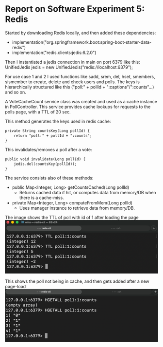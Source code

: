 # Report on Software Experiment 5: Redis

Started by downloading Redis locally, and then added these dependencies:
- implementation("org.springframework.boot:spring-boot-starter-data-redis")
- implementation("redis.clients:jedis:6.2.0")

Then I instantiated a jedis connection in main on port 6379 like this:
UnifiedJedis jedis = new UnifiedJedis("redis://localhost:6379");

For use case 1 and 2 I used functions like sadd, srem, del, hset, smembers, sismember
to create, delete and check users and polls.
The keys is hierarchically structured like this ("poll:" + pollId + ":captions"/":counts"...)
and so on. 


A VoteCacheCount service class was created and used as a cache instance in PollController.
This service provides cache lookups for requests to the polls page, with a TTL of 20 sec. 

This method generates the keys used in redis cache:

    private String countsKey(Long pollId) {
        return "poll:" + pollId + ":counts";
    }

This invalidates/removes a poll after a vote:

    public void invalidate(Long pollId) {
        jedis.del(countsKey(pollId));
    }

The service consists also of these methods:
- public Map<Integer, Long> getCountsCached(Long pollId)
  - Returns cached data if hit, or computes data from memory/DB when there is a cache-miss.
- private Map<Integer, Long> computeFromMem(Long pollId)
  - Uses manager instance to retrieve data from memory/DB.

The image shows the TTL of poll with id of 1 after loading the page
![img_3.png](img_3.png)

This shows the poll not being in cache, and then gets added after a new page-load
![img_2.png](img_2.png)